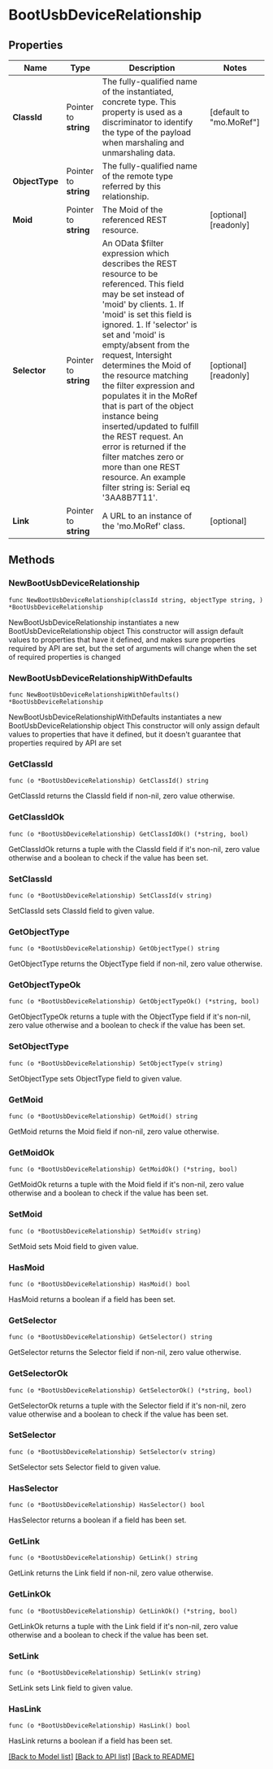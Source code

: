 # BootUsbDeviceRelationship

## Properties

Name | Type | Description | Notes
------------ | ------------- | ------------- | -------------
**ClassId** | Pointer to **string** | The fully-qualified name of the instantiated, concrete type. This property is used as a discriminator to identify the type of the payload when marshaling and unmarshaling data. | [default to "mo.MoRef"]
**ObjectType** | Pointer to **string** | The fully-qualified name of the remote type referred by this relationship. | 
**Moid** | Pointer to **string** | The Moid of the referenced REST resource. | [optional] [readonly] 
**Selector** | Pointer to **string** | An OData $filter expression which describes the REST resource to be referenced. This field may be set instead of &#39;moid&#39; by clients. 1. If &#39;moid&#39; is set this field is ignored. 1. If &#39;selector&#39; is set and &#39;moid&#39; is empty/absent from the request, Intersight determines the Moid of the resource matching the filter expression and populates it in the MoRef that is part of the object instance being inserted/updated to fulfill the REST request. An error is returned if the filter matches zero or more than one REST resource. An example filter string is: Serial eq &#39;3AA8B7T11&#39;. | [optional] [readonly] 
**Link** | Pointer to **string** | A URL to an instance of the &#39;mo.MoRef&#39; class. | [optional] 

## Methods

### NewBootUsbDeviceRelationship

`func NewBootUsbDeviceRelationship(classId string, objectType string, ) *BootUsbDeviceRelationship`

NewBootUsbDeviceRelationship instantiates a new BootUsbDeviceRelationship object
This constructor will assign default values to properties that have it defined,
and makes sure properties required by API are set, but the set of arguments
will change when the set of required properties is changed

### NewBootUsbDeviceRelationshipWithDefaults

`func NewBootUsbDeviceRelationshipWithDefaults() *BootUsbDeviceRelationship`

NewBootUsbDeviceRelationshipWithDefaults instantiates a new BootUsbDeviceRelationship object
This constructor will only assign default values to properties that have it defined,
but it doesn't guarantee that properties required by API are set

### GetClassId

`func (o *BootUsbDeviceRelationship) GetClassId() string`

GetClassId returns the ClassId field if non-nil, zero value otherwise.

### GetClassIdOk

`func (o *BootUsbDeviceRelationship) GetClassIdOk() (*string, bool)`

GetClassIdOk returns a tuple with the ClassId field if it's non-nil, zero value otherwise
and a boolean to check if the value has been set.

### SetClassId

`func (o *BootUsbDeviceRelationship) SetClassId(v string)`

SetClassId sets ClassId field to given value.


### GetObjectType

`func (o *BootUsbDeviceRelationship) GetObjectType() string`

GetObjectType returns the ObjectType field if non-nil, zero value otherwise.

### GetObjectTypeOk

`func (o *BootUsbDeviceRelationship) GetObjectTypeOk() (*string, bool)`

GetObjectTypeOk returns a tuple with the ObjectType field if it's non-nil, zero value otherwise
and a boolean to check if the value has been set.

### SetObjectType

`func (o *BootUsbDeviceRelationship) SetObjectType(v string)`

SetObjectType sets ObjectType field to given value.


### GetMoid

`func (o *BootUsbDeviceRelationship) GetMoid() string`

GetMoid returns the Moid field if non-nil, zero value otherwise.

### GetMoidOk

`func (o *BootUsbDeviceRelationship) GetMoidOk() (*string, bool)`

GetMoidOk returns a tuple with the Moid field if it's non-nil, zero value otherwise
and a boolean to check if the value has been set.

### SetMoid

`func (o *BootUsbDeviceRelationship) SetMoid(v string)`

SetMoid sets Moid field to given value.

### HasMoid

`func (o *BootUsbDeviceRelationship) HasMoid() bool`

HasMoid returns a boolean if a field has been set.

### GetSelector

`func (o *BootUsbDeviceRelationship) GetSelector() string`

GetSelector returns the Selector field if non-nil, zero value otherwise.

### GetSelectorOk

`func (o *BootUsbDeviceRelationship) GetSelectorOk() (*string, bool)`

GetSelectorOk returns a tuple with the Selector field if it's non-nil, zero value otherwise
and a boolean to check if the value has been set.

### SetSelector

`func (o *BootUsbDeviceRelationship) SetSelector(v string)`

SetSelector sets Selector field to given value.

### HasSelector

`func (o *BootUsbDeviceRelationship) HasSelector() bool`

HasSelector returns a boolean if a field has been set.

### GetLink

`func (o *BootUsbDeviceRelationship) GetLink() string`

GetLink returns the Link field if non-nil, zero value otherwise.

### GetLinkOk

`func (o *BootUsbDeviceRelationship) GetLinkOk() (*string, bool)`

GetLinkOk returns a tuple with the Link field if it's non-nil, zero value otherwise
and a boolean to check if the value has been set.

### SetLink

`func (o *BootUsbDeviceRelationship) SetLink(v string)`

SetLink sets Link field to given value.

### HasLink

`func (o *BootUsbDeviceRelationship) HasLink() bool`

HasLink returns a boolean if a field has been set.


[[Back to Model list]](../README.md#documentation-for-models) [[Back to API list]](../README.md#documentation-for-api-endpoints) [[Back to README]](../README.md)


